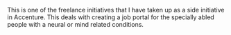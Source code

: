 This is one of the freelance initiatives that I have taken up as a side initiative in Accenture.
This deals with creating a job portal for the specially abled people with a neural or mind related conditions.